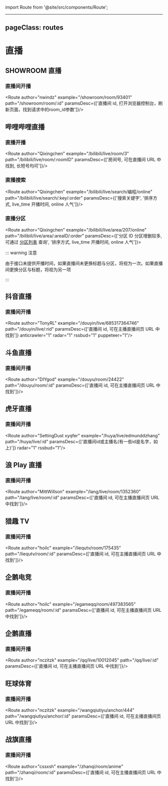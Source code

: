 import Route from '@site/src/components/Route';

---
pageClass: routes
---

# 直播

## SHOWROOM 直播

### 直播间开播

<Route author="nwindz" example="/showroom/room/93401" path="/showroom/room/:id" paramsDesc={['直播间 id, 打开浏览器控制台，刷新页面，找到请求中的room_id参数']}/>

## 哔哩哔哩直播

### 直播开播

<Route author="Qixingchen" example="/bilibili/live/room/3" path="/bilibili/live/room/:roomID" paramsDesc={['房间号, 可在直播间 URL 中找到, 长短号均可']}/>

### 直播搜索

<Route author="Qixingchen" example="/bilibili/live/search/编程/online" path="/bilibili/live/search/:key/:order" paramsDesc={['搜索关键字', '排序方式, live_time 开播时间, online 人气']}/>

### 直播分区

<Route author="Qixingchen" example="/bilibili/live/area/207/online" path="/bilibili/live/area/:areaID/:order" paramsDesc={['分区 ID 分区增删较多, 可通过 [分区列表](https://api.live.bilibili.com/room/v1/Area/getList) 查询', '排序方式, live_time 开播时间, online 人气']}>

::: warning 注意

由于接口未提供开播时间，如果直播间未更换标题与分区，将视为一次。如果直播间更换分区与标题，将视为另一项

:::

</Route>

## 抖音直播

### 直播间开播

<Route author="TonyRL" example="/douyin/live/685317364746" path="/douyin/live/:rid" paramsDesc={['直播间 id, 可在主播直播间页 URL 中找到']} anticrawler="1" radar="1" rssbud="1" puppeteer="1"/>

## 斗鱼直播

### 直播间开播

<Route author="DIYgod" example="/douyu/room/24422" path="/douyu/room/:id" paramsDesc={['直播间 id, 可在主播直播间页 URL 中找到']}/>

## 虎牙直播

### 直播间开播

<Route author="SettingDust xyqfer" example="/huya/live/edmunddzhang" path="/huya/live/:id" paramsDesc={['直播间id或主播名(有一些id是名字，如上)']} radar="1" rssbud="1"/>

## 浪 Play 直播

### 直播间开播

<Route author="MittWillson" example="/lang/live/room/1352360" path="/lang/live/room/:id" paramsDesc={['直播间 id, 可在主播直播间页 URL 中找到']}/>

## 猎趣 TV

### 直播间开播

<Route author="hoilc" example="/liequtv/room/175435" path="/liequtv/room/:id" paramsDesc={['直播间 id, 可在主播直播间页 URL 中找到']}/>

## 企鹅电竞

### 直播间开播

<Route author="hoilc" example="/egameqq/room/497383565" path="/egameqq/room/:id" paramsDesc={['直播间 id, 可在主播直播间页 URL 中找到']}/>

## 企鹅直播

### 直播间开播

<Route author="nczitzk" example="/qq/live/10012045" path="/qq/live/:id" paramsDesc={['直播间 id, 可在主播直播间页 URL 中找到']}/>

## 旺球体育

### 直播间开播

<Route author="nczitzk" example="/wangqiutiyu/anchor/444" path="/wangqiutiyu/anchor/:id" paramsDesc={['直播间 id, 可在主播直播间页 URL 中找到']}/>

## 战旗直播

### 直播间开播

<Route author="cssxsh" example="/zhanqi/room/anime" path="/zhanqi/room/:id" paramsDesc={['直播间 id, 可在主播直播间页 URL 中找到']}/>
